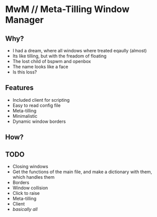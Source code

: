 # MwM // Meta-Tilling Window Manager

## Why?
- I had a dream, where all windows where treated eqaully (almost)
- Its like tilling, but with the freadom of floating
- The lost child of bspwm and openbox
- The name looks like a face
- Is this loss?

## Features
- Included client for scripting
- Easy to read config file
- Meta-tilling 
- Minimalistic
- Dynamic window borders

## How?

## TODO
- Closing windows
- Get the functions of the main file, and make a dictionary with them, which handles them
- Borders
- Window collision
- Click to raise
- Meta-tilling
- Client
- *basically all*